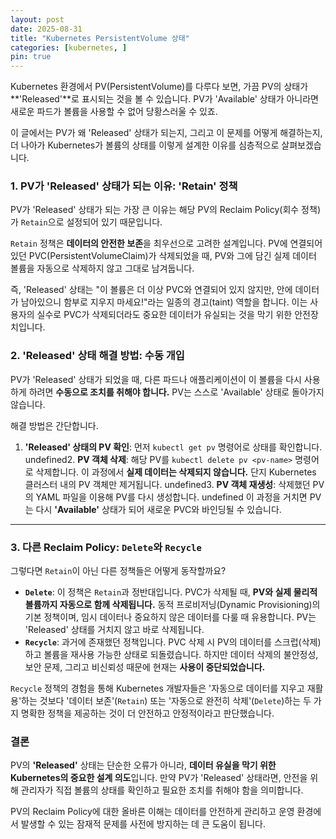 ```yaml
---
layout: post
date: 2025-08-31
title: "Kubernetes PersistentVolume 상태"
categories: [kubernetes, ]
pin: true
---
```



Kubernetes 환경에서 PV(PersistentVolume)를 다루다 보면, 가끔 PV의 상태가 **'Released'**로 표시되는 것을 볼 수 있습니다. PV가 'Available' 상태가 아니라면 새로운 파드가 볼륨을 사용할 수 없어 당황스러울 수 있죠.


이 글에서는 PV가 왜 'Released' 상태가 되는지, 그리고 이 문제를 어떻게 해결하는지, 더 나아가 Kubernetes가 볼륨의 상태를 이렇게 설계한 이유를 심층적으로 살펴보겠습니다.


### 1. PV가 'Released' 상태가 되는 이유: 'Retain' 정책


PV가 'Released' 상태가 되는 가장 큰 이유는 해당 PV의 Reclaim Policy(회수 정책)가 `Retain`으로 설정되어 있기 때문입니다.


`Retain` 정책은 **데이터의 안전한 보존**을 최우선으로 고려한 설계입니다. PV에 연결되어 있던 PVC(PersistentVolumeClaim)가 삭제되었을 때, PV와 그에 담긴 실제 데이터 볼륨을 자동으로 삭제하지 않고 그대로 남겨둡니다.


즉, 'Released' 상태는 "이 볼륨은 더 이상 PVC와 연결되어 있지 않지만, 안에 데이터가 남아있으니 함부로 지우지 마세요!"라는 일종의 경고(taint) 역할을 합니다. 이는 사용자의 실수로 PVC가 삭제되더라도 중요한 데이터가 유실되는 것을 막기 위한 안전장치입니다.


### 2. 'Released' 상태 해결 방법: 수동 개입


PV가 'Released' 상태가 되었을 때, 다른 파드나 애플리케이션이 이 볼륨을 다시 사용하게 하려면 **수동으로 조치를 취해야 합니다.** PV는 스스로 'Available' 상태로 돌아가지 않습니다.


해결 방법은 간단합니다.

1. **'Released' 상태의 PV 확인**: 먼저 `kubectl get pv` 명령어로 상태를 확인합니다.
undefined2. **PV 객체 삭제**: 해당 PV를 `kubectl delete pv <pv-name>` 명령어로 삭제합니다. 이 과정에서 **실제 데이터는 삭제되지 않습니다.** 단지 Kubernetes 클러스터 내의 PV 객체만 제거됩니다.
undefined3. **PV 객체 재생성**: 삭제했던 PV의 YAML 파일을 이용해 PV를 다시 생성합니다.
undefined
이 과정을 거치면 PV는 다시 **'Available'** 상태가 되어 새로운 PVC와 바인딩될 수 있습니다.


---


### 3. 다른 Reclaim Policy: `Delete`와 `Recycle`


그렇다면 `Retain`이 아닌 다른 정책들은 어떻게 동작할까요?

- **`Delete`**: 이 정책은 `Retain`과 정반대입니다. PVC가 삭제될 때, **PV와 실제 물리적 볼륨까지 자동으로 함께 삭제됩니다.** 동적 프로비저닝(Dynamic Provisioning)의 기본 정책이며, 임시 데이터나 중요하지 않은 데이터를 다룰 때 유용합니다. PV는 'Released' 상태를 거치지 않고 바로 삭제됩니다.
- **`Recycle`**: 과거에 존재했던 정책입니다. PVC 삭제 시 PV의 데이터를 스크럽(삭제)하고 볼륨을 재사용 가능한 상태로 되돌렸습니다. 하지만 데이터 삭제의 불안정성, 보안 문제, 그리고 비신뢰성 때문에 현재는 **사용이 중단되었습니다.**

`Recycle` 정책의 경험을 통해 Kubernetes 개발자들은 '자동으로 데이터를 지우고 재활용'하는 것보다 '데이터 보존'(`Retain`) 또는 '자동으로 완전히 삭제'(`Delete`)하는 두 가지 명확한 정책을 제공하는 것이 더 안전하고 안정적이라고 판단했습니다.


### 결론


PV의 **'Released'** 상태는 단순한 오류가 아니라, **데이터 유실을 막기 위한 Kubernetes의 중요한 설계 의도**입니다. 만약 PV가 'Released' 상태라면, 안전을 위해 관리자가 직접 볼륨의 상태를 확인하고 필요한 조치를 취해야 함을 의미합니다.


PV의 Reclaim Policy에 대한 올바른 이해는 데이터를 안전하게 관리하고 운영 환경에서 발생할 수 있는 잠재적 문제를 사전에 방지하는 데 큰 도움이 됩니다.

